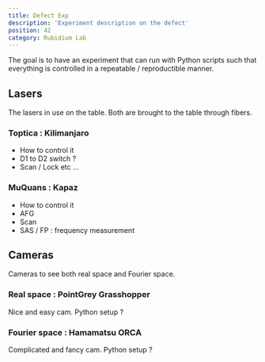 ```yaml
---
title: Defect Exp
description: 'Experiment description on the defect'
position: 42
category: Rubidium Lab
---
```


The goal is to have an experiment that can run with Python scripts such that everything is controlled in a repeatable / reproductible manner.

## Lasers

The lasers in use on the table. Both are brought to the table through fibers.

### Toptica : Kilimanjaro

- How to control it
- D1 to D2 switch ?
- Scan / Lock etc ...

### MuQuans : Kapaz

- How to control it
- AFG
- Scan
- SAS / FP : frequency measurement

## Cameras

Cameras to see both real space and Fourier space.

### Real space : PointGrey Grasshopper

Nice and easy cam. Python setup ?

### Fourier space : Hamamatsu ORCA

Complicated and fancy cam. Python setup ?